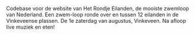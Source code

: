 Codebase voor de website van Het Rondje Eilanden, de mooiste zwemloop van Nederland.
Een zwem-loop ronde over en tussen 12 eilanden in de Vinkeveense plassen. De 1e zaterdag van augustus, Vinkeveen.
Na afloop live muziek en eten!